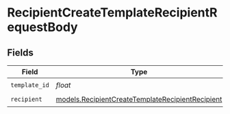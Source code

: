 # RecipientCreateTemplateRecipientRequestBody


## Fields

| Field                                                                                                      | Type                                                                                                       | Required                                                                                                   | Description                                                                                                |
| ---------------------------------------------------------------------------------------------------------- | ---------------------------------------------------------------------------------------------------------- | ---------------------------------------------------------------------------------------------------------- | ---------------------------------------------------------------------------------------------------------- |
| `template_id`                                                                                              | *float*                                                                                                    | :heavy_check_mark:                                                                                         | N/A                                                                                                        |
| `recipient`                                                                                                | [models.RecipientCreateTemplateRecipientRecipient](../models/recipientcreatetemplaterecipientrecipient.md) | :heavy_check_mark:                                                                                         | N/A                                                                                                        |